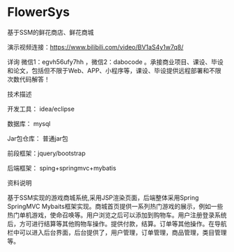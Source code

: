 # FlowerSys
基于SSM的鲜花商店、鲜花商城

演示视频连接：https://www.bilibili.com/video/BV1aS4y1w7q8/

详询 微信1：egvh56ufy7hh ，微信2：dabocode 。承接商业项目、课设、毕设和论文，包括但不限于Web、APP、小程序等，课设、毕设提供远程部署和不限次数代码解答！

技术描述

开发工具： idea/eclipse

数据库： mysql

Jar包仓库： 普通jar包

前段框架：jquery/bootstrap

后端框架： sping+springmvc+mybatis

资料说明

基于SSM实现的游戏商城系统,采用JSP渲染页面，后端整体采用Spring SpringMVC Mybaits框架实现。商城首页提供一系列热门游戏的展示，例如一些热门单机游戏，使命召唤等。用户浏览之后可以添加到购物车。用户注册登录系统后，方可进行结算等其他购物车操作。提供付款，结算。订单等其他操作。在导航栏中可以进入后台界面，后台提供了，用户管理，订单管理，商品管理，类目管理等。
